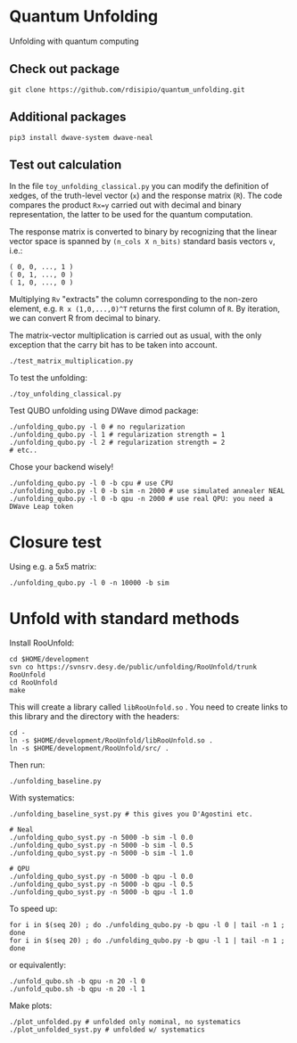 # Quantum Unfolding

Unfolding with quantum computing

## Check out package
```
git clone https://github.com/rdisipio/quantum_unfolding.git
```

## Additional packages
```
pip3 install dwave-system dwave-neal
```

## Test out calculation

In the file `toy_unfolding_classical.py` you can modify the definition of xedges, of the truth-level vector (`x`) and the response matrix (`R`). The code compares the product `Rx=y` carried out with decimal and binary representation, the latter to be used for the quantum computation.

The response matrix is converted to binary by recognizing that the linear vector space is spanned by `(n_cols X n_bits)` standard basis vectors `v`, i.e.:
```
( 0, 0, ..., 1 )
( 0, 1, ..., 0 )
( 1, 0, ..., 0 )
```
Multiplying `Rv` "extracts" the column corresponding to the non-zero element, e.g. `R x (1,0,...,0)^T` returns the first column of `R`. By iteration, we can convert R from decimal to binary.

The matrix-vector multiplication is carried out as usual, with the only exception that the carry bit has to be taken into account. 

```
./test_matrix_multiplication.py
```

To test the unfolding:

```
./toy_unfolding_classical.py
```

Test QUBO unfolding using DWave dimod package:
```
./unfolding_qubo.py -l 0 # no regularization
./unfolding_qubo.py -l 1 # regularization strength = 1
./unfolding_qubo.py -l 2 # regularization strength = 2
# etc..
```

Chose your backend wisely!
```
./unfolding_qubo.py -l 0 -b cpu # use CPU 
./unfolding_qubo.py -l 0 -b sim -n 2000 # use simulated annealer NEAL
./unfolding_qubo.py -l 0 -b qpu -n 2000 # use real QPU: you need a DWave Leap token
```

# Closure test

Using e.g. a 5x5 matrix:
 
```
./unfolding_qubo.py -l 0 -n 10000 -b sim
```

# Unfold with standard methods

Install RooUnfold:

```
cd $HOME/development
svn co https://svnsrv.desy.de/public/unfolding/RooUnfold/trunk RooUnfold
cd RooUnfold
make
```

This will create a library called ```libRooUnfold.so``` . You need to create
links to this library and the directory with the headers:

```
cd -
ln -s $HOME/development/RooUnfold/libRooUnfold.so .
ln -s $HOME/development/RooUnfold/src/ .
```

Then run:
```
./unfolding_baseline.py
```

With systematics:
```
./unfolding_baseline_syst.py # this gives you D'Agostini etc.

# Neal
./unfolding_qubo_syst.py -n 5000 -b sim -l 0.0
./unfolding_qubo_syst.py -n 5000 -b sim -l 0.5
./unfolding_qubo_syst.py -n 5000 -b sim -l 1.0

# QPU
./unfolding_qubo_syst.py -n 5000 -b qpu -l 0.0
./unfolding_qubo_syst.py -n 5000 -b qpu -l 0.5  
./unfolding_qubo_syst.py -n 5000 -b qpu -l 1.0
```

To speed up:
```
for i in $(seq 20) ; do ./unfolding_qubo.py -b qpu -l 0 | tail -n 1 ; done
for i in $(seq 20) ; do ./unfolding_qubo.py -b qpu -l 1 | tail -n 1 ; done 
```

or equivalently:
```
./unfold_qubo.sh -b qpu -n 20 -l 0
./unfold_qubo.sh -b qpu -n 20 -l 1
```

Make plots:
```
./plot_unfolded.py # unfolded only nominal, no systematics
./plot_unfolded_syst.py # unfolded w/ systematics
```
